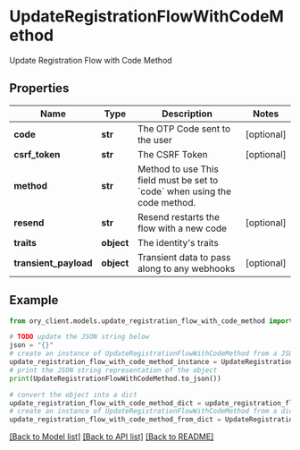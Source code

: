 # UpdateRegistrationFlowWithCodeMethod

Update Registration Flow with Code Method

## Properties

Name | Type | Description | Notes
------------ | ------------- | ------------- | -------------
**code** | **str** | The OTP Code sent to the user | [optional] 
**csrf_token** | **str** | The CSRF Token | [optional] 
**method** | **str** | Method to use  This field must be set to &#x60;code&#x60; when using the code method. | 
**resend** | **str** | Resend restarts the flow with a new code | [optional] 
**traits** | **object** | The identity&#39;s traits | 
**transient_payload** | **object** | Transient data to pass along to any webhooks | [optional] 

## Example

```python
from ory_client.models.update_registration_flow_with_code_method import UpdateRegistrationFlowWithCodeMethod

# TODO update the JSON string below
json = "{}"
# create an instance of UpdateRegistrationFlowWithCodeMethod from a JSON string
update_registration_flow_with_code_method_instance = UpdateRegistrationFlowWithCodeMethod.from_json(json)
# print the JSON string representation of the object
print(UpdateRegistrationFlowWithCodeMethod.to_json())

# convert the object into a dict
update_registration_flow_with_code_method_dict = update_registration_flow_with_code_method_instance.to_dict()
# create an instance of UpdateRegistrationFlowWithCodeMethod from a dict
update_registration_flow_with_code_method_from_dict = UpdateRegistrationFlowWithCodeMethod.from_dict(update_registration_flow_with_code_method_dict)
```
[[Back to Model list]](../README.md#documentation-for-models) [[Back to API list]](../README.md#documentation-for-api-endpoints) [[Back to README]](../README.md)


